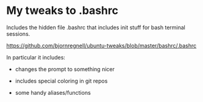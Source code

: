 # My tweaks to .bashrc  

Includes the hidden file .bashrc that includes init stuff for bash terminal sessions.

https://github.com/bjornregnell/ubuntu-tweaks/blob/master/bashrc/.bashrc

In particular it includes:

* changes the prompt to something nicer

* includes special coloring in git repos

* some handy aliases/functions
